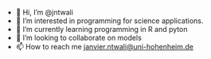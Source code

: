 - 👋 Hi, I’m @jntwali
- 👀 I’m interested in programming for science applications. 
- 🌱 I’m currently learning programming in R and pyton
- 💞️ I’m looking to collaborate on models
- 📫 How to reach me janvier.ntwali@uni-hohenheim.de

<!---
jntwali/jntwali is a ✨ special ✨ repository because its `README.md` (this file) appears on your GitHub profile.
You can click the Preview link to take a look at your changes.
--->
